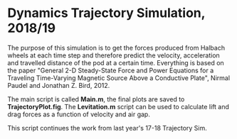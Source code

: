 # Dynamics Trajectory Simulation, 2018/19

The purpose of this simulation is to get the forces produced from Halbach wheels at each time step and therefore predict the velocity, acceleration and travelled distance of the pod at a certain time. Everything is based on the paper "General 2-D Steady-State Force and Power Equations for a Traveling Time-Varying Magnetic Source Above a Conductive Plate", Nirmal Paudel and Jonathan Z. Bird, 2012.

The main script is called **Main.m**, the final plots are saved to **TrajectoryPlot.fig**.
The **Levitation.m** script can be used to calculate lift and drag forces as a function of velocity and air gap.

This script continues the work from last year's 17-18 Trajectory Sim. 
